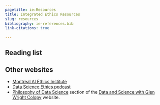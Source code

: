 ```yaml
---
pagetitle: ie:Resources
title: Integrated Ethics Resources
slug: resources
bibliography: ie-references.bib
link-citations: true
  
---
```


<div class="resources banner-spacer">

</div>

## Reading list

## Other websites

-   [Montreal AI Ethics Institute](https://montrealethics.ai/)
-   [Data Science Ethics podcast](https://datascienceethics.com/category/podcast/)
-   [Philosophy of Data Science](https://www.podofasclepius.com/philosophy-of-data-science) section of the [Data and Science with Glen Wright Colopy](https://www.podofasclepius.com/) website.
